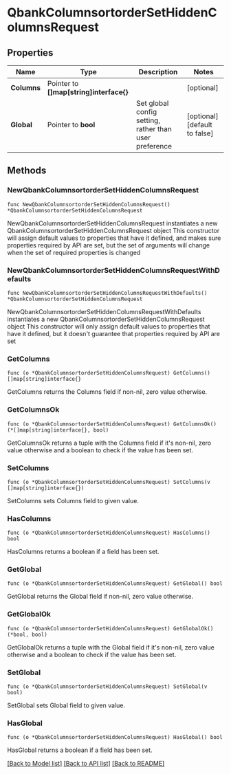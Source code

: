 # QbankColumnsortorderSetHiddenColumnsRequest

## Properties

Name | Type | Description | Notes
------------ | ------------- | ------------- | -------------
**Columns** | Pointer to **[]map[string]interface{}** |  | [optional] 
**Global** | Pointer to **bool** | Set global config setting, rather than user preference | [optional] [default to false]

## Methods

### NewQbankColumnsortorderSetHiddenColumnsRequest

`func NewQbankColumnsortorderSetHiddenColumnsRequest() *QbankColumnsortorderSetHiddenColumnsRequest`

NewQbankColumnsortorderSetHiddenColumnsRequest instantiates a new QbankColumnsortorderSetHiddenColumnsRequest object
This constructor will assign default values to properties that have it defined,
and makes sure properties required by API are set, but the set of arguments
will change when the set of required properties is changed

### NewQbankColumnsortorderSetHiddenColumnsRequestWithDefaults

`func NewQbankColumnsortorderSetHiddenColumnsRequestWithDefaults() *QbankColumnsortorderSetHiddenColumnsRequest`

NewQbankColumnsortorderSetHiddenColumnsRequestWithDefaults instantiates a new QbankColumnsortorderSetHiddenColumnsRequest object
This constructor will only assign default values to properties that have it defined,
but it doesn't guarantee that properties required by API are set

### GetColumns

`func (o *QbankColumnsortorderSetHiddenColumnsRequest) GetColumns() []map[string]interface{}`

GetColumns returns the Columns field if non-nil, zero value otherwise.

### GetColumnsOk

`func (o *QbankColumnsortorderSetHiddenColumnsRequest) GetColumnsOk() (*[]map[string]interface{}, bool)`

GetColumnsOk returns a tuple with the Columns field if it's non-nil, zero value otherwise
and a boolean to check if the value has been set.

### SetColumns

`func (o *QbankColumnsortorderSetHiddenColumnsRequest) SetColumns(v []map[string]interface{})`

SetColumns sets Columns field to given value.

### HasColumns

`func (o *QbankColumnsortorderSetHiddenColumnsRequest) HasColumns() bool`

HasColumns returns a boolean if a field has been set.

### GetGlobal

`func (o *QbankColumnsortorderSetHiddenColumnsRequest) GetGlobal() bool`

GetGlobal returns the Global field if non-nil, zero value otherwise.

### GetGlobalOk

`func (o *QbankColumnsortorderSetHiddenColumnsRequest) GetGlobalOk() (*bool, bool)`

GetGlobalOk returns a tuple with the Global field if it's non-nil, zero value otherwise
and a boolean to check if the value has been set.

### SetGlobal

`func (o *QbankColumnsortorderSetHiddenColumnsRequest) SetGlobal(v bool)`

SetGlobal sets Global field to given value.

### HasGlobal

`func (o *QbankColumnsortorderSetHiddenColumnsRequest) HasGlobal() bool`

HasGlobal returns a boolean if a field has been set.


[[Back to Model list]](../README.md#documentation-for-models) [[Back to API list]](../README.md#documentation-for-api-endpoints) [[Back to README]](../README.md)


